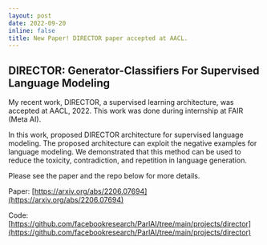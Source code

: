 ```yaml
---
layout: post
date: 2022-09-20
inline: false
title: New Paper! DIRECTOR paper accepted at AACL.
---
```


## DIRECTOR: Generator-Classifiers For Supervised Language Modeling 

My recent work, DIRECTOR, a supervised learning architecture, was accepted at AACL, 2022. This work was done during internship at FAIR (Meta AI). 

In this work, proposed DIRECTOR architecture for supervised language modeling. The proposed architecture can exploit the negative examples for language modeling. We demonstrated that this method can be used to reduce the toxicity, contradiction, and repetition in language generation. 

Please see the paper and the repo below for more details.

Paper: [https://arxiv.org/abs/2206.07694](https://arxiv.org/abs/2206.07694)

Code: [https://github.com/facebookresearch/ParlAI/tree/main/projects/director](https://github.com/facebookresearch/ParlAI/tree/main/projects/director)

<!-- ACL 2022 Slides: [slides](/assets/acl_2022_qeb_slides.pdf) -->